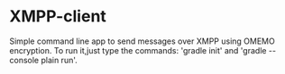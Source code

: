 # XMPP-client

Simple command line app to send messages over XMPP using OMEMO encryption.
To run it,just type the commands: 'gradle init' and 'gradle --console plain run'. 
